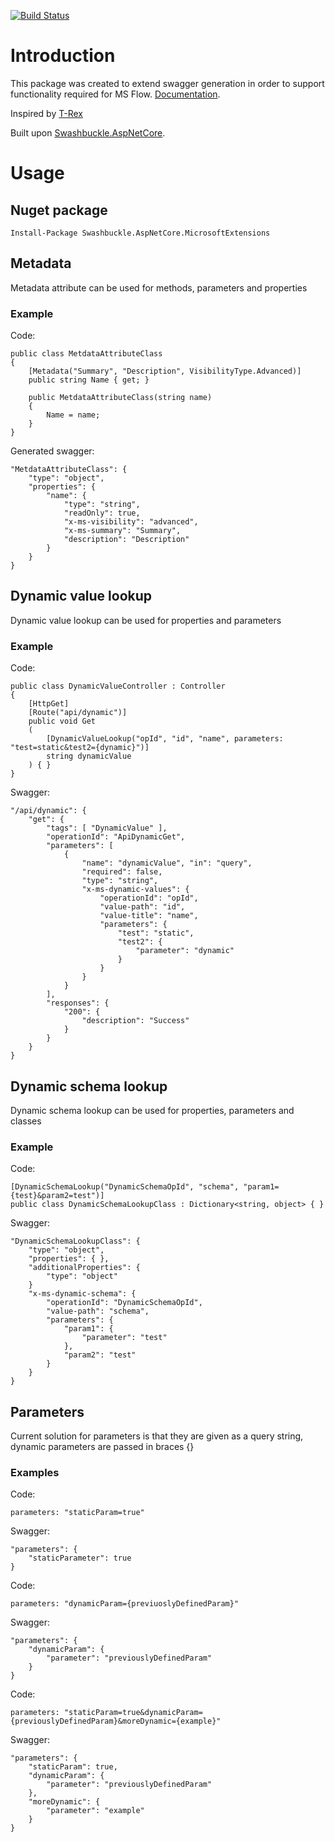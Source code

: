 [![Build Status](https://travis-ci.org/BenasJacikas/swashbuckle-flow-extension-core.svg?branch=master)](https://travis-ci.org/BenasJacikas/swashbuckle-flow-extension-core)

Introduction
============

This package was created to extend swagger generation in order to support functionality required for MS Flow. [Documentation](https://flow.microsoft.com/en-us/documentation/customapi-how-to-swagger).

Inspired by [T-Rex](https://github.com/nihaue/TRex/tree/powerapps) 

Built upon [Swashbuckle.AspNetCore](https://github.com/domaindrivendev/Swashbuckle.AspNetCore).

Usage
=====

## Nuget package
```
Install-Package Swashbuckle.AspNetCore.MicrosoftExtensions
```

## Metadata
Metadata attribute can be used for methods, parameters and properties
### Example
Code:
```
public class MetdataAttributeClass
{
    [Metadata("Summary", "Description", VisibilityType.Advanced)]
    public string Name { get; }

    public MetdataAttributeClass(string name)
    {
        Name = name;
    }
}
```

Generated swagger:
```
"MetdataAttributeClass": {
    "type": "object",
    "properties": {
        "name": {
            "type": "string",
            "readOnly": true,
            "x-ms-visibility": "advanced",
            "x-ms-summary": "Summary",
            "description": "Description"
        }
    }
}
```

## Dynamic value lookup
Dynamic value lookup can be used for properties and parameters
### Example
Code:
```
public class DynamicValueController : Controller
{
    [HttpGet]
    [Route("api/dynamic")]
    public void Get
    (
        [DynamicValueLookup("opId", "id", "name", parameters: "test=static&test2={dynamic}")]
        string dynamicValue
    ) { }
}
```
Swagger:
```
"/api/dynamic": {
    "get": {
        "tags": [ "DynamicValue" ],
        "operationId": "ApiDynamicGet",
        "parameters": [
            {
                "name": "dynamicValue", "in": "query",
                "required": false,
                "type": "string",
                "x-ms-dynamic-values": {
                    "operationId": "opId",
                    "value-path": "id",
                    "value-title": "name",
                    "parameters": {
                        "test": "static",
                        "test2": {
                            "parameter": "dynamic"
                        }
                    }
                }
            }
        ],
        "responses": {
            "200": {
                "description": "Success"
            }
        }
    }
}
```

## Dynamic schema lookup
Dynamic schema lookup can be used for properties, parameters and classes
### Example
Code: 
```
[DynamicSchemaLookup("DynamicSchemaOpId", "schema", "param1={test}&param2=test")]
public class DynamicSchemaLookupClass : Dictionary<string, object> { }
```
Swagger:
```
"DynamicSchemaLookupClass": {
    "type": "object",
    "properties": { },
    "additionalProperties": {
        "type": "object"
    }
    "x-ms-dynamic-schema": {
        "operationId": "DynamicSchemaOpId",
        "value-path": "schema",
        "parameters": {
            "param1": {
                "parameter": "test"
            },
            "param2": "test"
        }
    }
}
```

## Parameters
Current solution for parameters is that they are given as a query string, dynamic parameters are passed in braces {}
### Examples
Code:
```
parameters: "staticParam=true"
```
Swagger:
```
"parameters": {
    "staticParameter": true
}
```
Code:
```
parameters: "dynamicParam={previuoslyDefinedParam}"
```
Swagger:
```
"parameters": {
    "dynamicParam": {
        "parameter": "previouslyDefinedParam"
    }
}
```
Code: 
```
parameters: "staticParam=true&dynamicParam={previouslyDefinedParam}&moreDynamic={example}"
```
Swagger:
```
"parameters": {
    "staticParam": true,
    "dynamicParam": {
        "parameter": "previouslyDefinedParam"
    },
    "moreDynamic": {
        "parameter": "example"
    }
}
```
